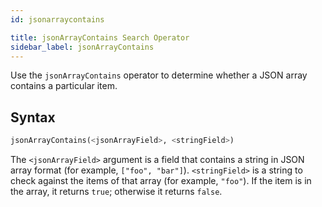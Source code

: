 ```yaml
---
id: jsonarraycontains

title: jsonArrayContains Search Operator
sidebar_label: jsonArrayContains
---
```



Use the `jsonArrayContains` operator to determine whether a JSON array contains a particular item.

## Syntax

```sql
jsonArrayContains(<jsonArrayField>, <stringField>)
```

The `<jsonArrayField>` argument is a field that contains a string in JSON array format (for example, `["foo", "bar"]`). `<stringField>` is a string to check against the items of that array (for example, `"foo"`). If the item is in the array, it returns `true`; otherwise it returns `false`.


